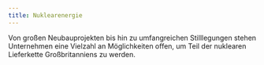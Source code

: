 ```yaml
---
title: Nuklearenergie
---
```


Von großen Neubauprojekten bis hin zu umfangreichen Stilllegungen stehen Unternehmen eine Vielzahl an Möglichkeiten offen, um Teil der nuklearen Lieferkette Großbritanniens zu werden.
